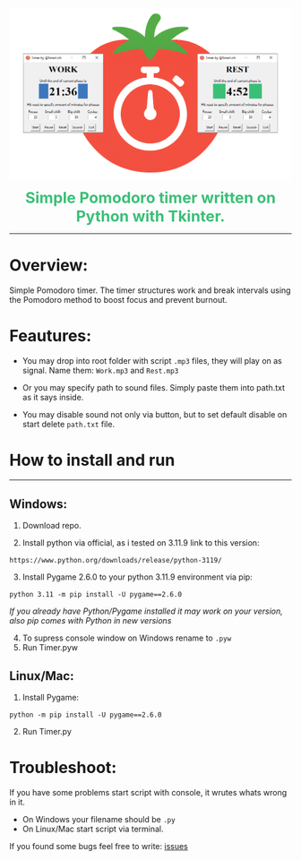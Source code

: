 ![](logo.png)

<div style="text-align:center; font-size:27px; color:#3BBF77; font-weight:700;">
  <strong>Simple Pomodoro timer written on Python with Tkinter.</strong>
</div>

---
# Overview:

Simple Pomodoro timer. The timer structures work and break intervals using the Pomodoro method to boost focus and prevent burnout.

# Feautures:

- You may drop into root folder with script `.mp3` files, they will play on as signal. Name them: `Work.mp3` and `Rest.mp3`

- Or you may specify path to sound files. Simply paste them into path.txt as it says inside.

- You may disable sound not only via button, but to set default disable on start delete `path.txt` file.
# How to install and run
___
## Windows: 

1. Download repo.

2. Install python via official, as i tested on 3.11.9 link to this version:
```
https://www.python.org/downloads/release/python-3119/
```

3. Install Pygame 2.6.0 to your python 3.11.9 environment via pip:
```
python 3.11 -m pip install -U pygame==2.6.0
```
*If you already have Python/Pygame installed it may work on your version,
also pip comes with Python in new versions*

4. To supress console window on Windows rename to `.pyw`
5. Run Timer.pyw

## Linux/Mac:

1. Install Pygame:
```
python -m pip install -U pygame==2.6.0
```

2. Run Timer.py

# Troubleshoot:

If you have some problems start script with console, it wrutes whats wrong in it.

- On Windows your filename should be `.py`
- On Linux/Mac start script via terminal.

If you found some bugs feel free to write: [issues](https://github.com/BinarLich/pomodoro-timer/issues)
